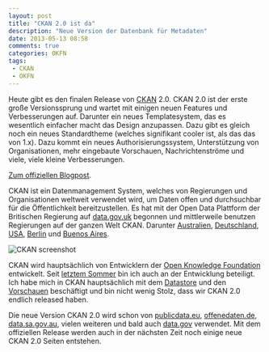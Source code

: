 ```yaml
---
layout: post
title: "CKAN 2.0 ist da"
description: "Neue Version der Datenbank für Metadaten"
date: 2013-05-13 08:58
comments: true
categories: OKFN
tags:
 - CKAN
 - OKFN
---
```


Heute gibt es den finalen Release von [CKAN](http://ckan.org/) 2.0. CKAN 2.0 ist der erste große Versionssprung und wartet mit einigen neuen Features und Verbesserungen auf. Darunter ein neues Templatesystem, das es wesentlich einfacher macht das Design anzupassen. Dazu gibt es gleich noch ein neues Standardtheme (welches signifikant cooler ist, als das das von 1.x). Dazu kommt ein neues Authorisierungssystem, Unterstützung von Organisationen, mehr eingebaute Vorschauen, Nachrichtenströme und viele, viele kleine Verbesserungen.

[Zum offiziellen Blogpost](http://ckan.org/2013/05/13/announcing-ckan-2-0/).

CKAN ist ein Datenmanagement System, welches von Regierungen und Organisationen weltweit verwendet wird, um Daten offen und durchsuchbar für die Öffentlichkeit bereitzustellen. Es hat mit der Open Data Plattform der Britischen Regierung auf [data.gov.uk](http://data.gov.uk/) begonnen und mittlerweile benutzen Regierungen auf der ganzen Welt CKAN. Darunter [Australien](https://data.qld.gov.au), [Deutschland](http://govdata.de/), [USA](http://data.cityofsantacruz.com/), [Berlin](http://daten.berlin.de/) und [Buenos Aires](http://data.buenosaires.gob.ar/).

![CKAN screenshot](http://farm8.staticflickr.com/7424/8723159396_1e444664f5.jpg)

CKAN wird hauptsächlich von Entwicklern der [Open Knowledge Foundation](http://okfn.org/) entwickelt. Seit [letztem Sommer](/blog/2012/12/london-4D/) bin ich auch an der Entwicklung beteiligt. Ich habe mich in CKAN hauptsächlich mit dem [Datastore](http://ckan.org/2012/10/26/introducing-the-new-datastore/) und den [Vorschauen](http://ckan.org/2013/03/13/custom-previews/) beschäftigt und bin nicht wenig Stolz, dass wir CKAN 2.0 endlich released haben.

Die neue Version CKAN 2.0 wird schon von [publicdata.eu](http://publicdata.eu/), [offenedaten.de](https://offenedaten.de/), [data.sa.gov.au](http://data.sa.gov.au/), vielen weiteren und bald auch [data.gov](http://data.gov/) verwendet. Mit dem offiziellen Release werden auch in der nächsten Zeit noch einige neue CKAN 2.0 Seiten entstehen.
